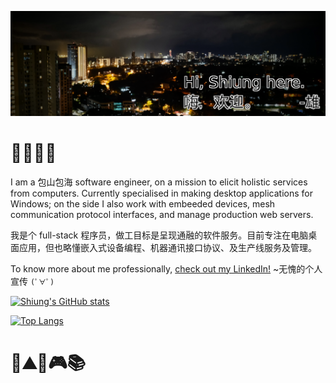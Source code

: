 ![Shiung's Banner](assets/hhs-banner-2021-04.png)

# 👨‍💻👨‍🔬

I am a 包山包海 software engineer, on a mission to elicit holistic services from computers. Currently specialised in making desktop applications for Windows; on the side I also work with embeeded devices, mesh communication protocol interfaces, and manage production web servers.

我是个 full-stack 程序员，做工目标是呈现通融的软件服务。目前专注在电脑桌面应用，但也略懂嵌入式设备编程、机器通讯接口协议、及生产线服务及管理。

To know more about me professionally, [check out my LinkedIn!](https://www.linkedin.com/in/hwanghsienshiung/) ~无愧的个人宣传 `(ﾟ∀ﾟ)`

<!-- GitHub Stats -->
[![Shiung's GitHub stats](https://github-readme-stats.vercel.app/api?username=hh-shiung&show_icons=true&theme=synthwave)](https://github.com/anuraghazra/github-readme-stats)

[![Top Langs](https://github-readme-stats.vercel.app/api/top-langs/?username=hh-shiung&theme=synthwave)](https://github.com/hh-shiung/github-readme-stats)

# 🚴⛰️🏸🎮📚
